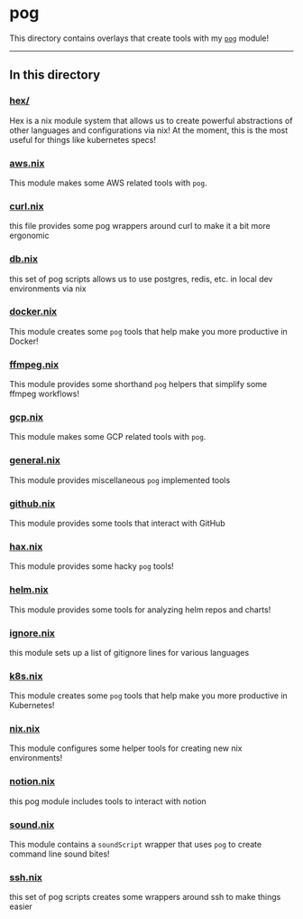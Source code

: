 # pog

This directory contains overlays that create tools with my [`pog`](../pog.nix) module!

---

## In this directory

### [hex/](./hex/)

Hex is a nix module system that allows us to create powerful abstractions of other languages and configurations via nix! At the moment, this is the most useful for things like kubernetes specs!

### [aws.nix](./aws.nix)

This module makes some AWS related tools with `pog`.

### [curl.nix](./curl.nix)

this file provides some pog wrappers around curl to make it a bit more ergonomic

### [db.nix](./db.nix)

this set of pog scripts allows us to use postgres, redis, etc. in local dev environments via nix

### [docker.nix](./docker.nix)

This module creates some `pog` tools that help make you more productive in Docker!

### [ffmpeg.nix](./ffmpeg.nix)

This module provides some shorthand `pog` helpers that simplify some ffmpeg workflows!

### [gcp.nix](./gcp.nix)

This module makes some GCP related tools with `pog`.

### [general.nix](./general.nix)

This module provides miscellaneous `pog` implemented tools

### [github.nix](./github.nix)

This module provides some tools that interact with GitHub

### [hax.nix](./hax.nix)

This module provides some hacky `pog` tools!

### [helm.nix](./helm.nix)

This module provides some tools for analyzing helm repos and charts!

### [ignore.nix](./ignore.nix)

this module sets up a list of gitignore lines for various languages

### [k8s.nix](./k8s.nix)

This module creates some `pog` tools that help make you more productive in Kubernetes!

### [nix.nix](./nix.nix)

This module configures some helper tools for creating new nix environments!

### [notion.nix](./notion.nix)

this pog module includes tools to interact with notion

### [sound.nix](./sound.nix)

This module contains a `soundScript` wrapper that uses `pog` to create command line sound bites!

### [ssh.nix](./ssh.nix)

this set of pog scripts creates some wrappers around ssh to make things easier

